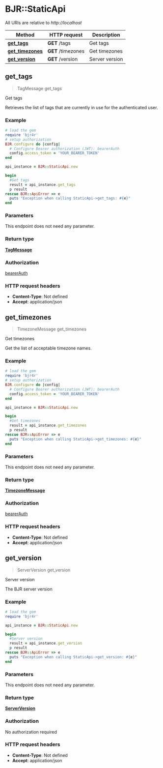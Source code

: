 # BJR::StaticApi

All URIs are relative to *http://localhost*

Method | HTTP request | Description
------------- | ------------- | -------------
[**get_tags**](StaticApi.md#get_tags) | **GET** /tags | Get tags
[**get_timezones**](StaticApi.md#get_timezones) | **GET** /timezones | Get timezones
[**get_version**](StaticApi.md#get_version) | **GET** /version | Server version



## get_tags

> TagMessage get_tags

Get tags

Retrieves the list of tags that are currently in use for the authenticated user.

### Example

```ruby
# load the gem
require 'bjr4r'
# setup authorization
BJR.configure do |config|
  # Configure Bearer authorization (JWT): bearerAuth
  config.access_token = 'YOUR_BEARER_TOKEN'
end

api_instance = BJR::StaticApi.new

begin
  #Get tags
  result = api_instance.get_tags
  p result
rescue BJR::ApiError => e
  puts "Exception when calling StaticApi->get_tags: #{e}"
end
```

### Parameters

This endpoint does not need any parameter.

### Return type

[**TagMessage**](TagMessage.md)

### Authorization

[bearerAuth](../README.md#bearerAuth)

### HTTP request headers

- **Content-Type**: Not defined
- **Accept**: application/json


## get_timezones

> TimezoneMessage get_timezones

Get timezones

Get the list of acceptable timezone names.

### Example

```ruby
# load the gem
require 'bjr4r'
# setup authorization
BJR.configure do |config|
  # Configure Bearer authorization (JWT): bearerAuth
  config.access_token = 'YOUR_BEARER_TOKEN'
end

api_instance = BJR::StaticApi.new

begin
  #Get timezones
  result = api_instance.get_timezones
  p result
rescue BJR::ApiError => e
  puts "Exception when calling StaticApi->get_timezones: #{e}"
end
```

### Parameters

This endpoint does not need any parameter.

### Return type

[**TimezoneMessage**](TimezoneMessage.md)

### Authorization

[bearerAuth](../README.md#bearerAuth)

### HTTP request headers

- **Content-Type**: Not defined
- **Accept**: application/json


## get_version

> ServerVersion get_version

Server version

The BJR server version

### Example

```ruby
# load the gem
require 'bjr4r'

api_instance = BJR::StaticApi.new

begin
  #Server version
  result = api_instance.get_version
  p result
rescue BJR::ApiError => e
  puts "Exception when calling StaticApi->get_version: #{e}"
end
```

### Parameters

This endpoint does not need any parameter.

### Return type

[**ServerVersion**](ServerVersion.md)

### Authorization

No authorization required

### HTTP request headers

- **Content-Type**: Not defined
- **Accept**: application/json


